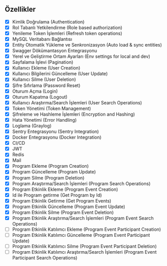 ## Özellikler
- [x] Kimlik Doğrulama (Authentication)
- [x] Rol Tabanlı Yetkilendirme (Role based authorization)
- [x] Yenileme Token İşlemleri (Refresh token operations)
- [x] MySQL Veritabanı Bağlantısı
- [x] Entity Otomatik Yükleme ve Senkronizasyon (Auto load & sync entities)
- [x] Swagger Dökümantasyon Entegrasyonu
- [x] Yerel ve Geliştirme Ortam Ayarları (Env settings for local and dev)
- [x] Sayfalama İşlevi (Pagination)
- [x] Kullanıcı Ekleme (User Creation)
- [x] Kullanıcı Bilgilerini Güncelleme (User Update)
- [x] Kullanıcı Silme (User Deletion)
- [x] Şifre Sıfırlama (Password Reset)
- [x] Oturum Açma (Login)
- [x] Oturum Kapatma (Logout)
- [x] Kullanıcı Araştırma/Search İşlemleri (User Search Operations)
- [x] Token Yönetimi (Token Management)
- [x] Şifreleme ve Hashleme İşlemleri (Encryption and Hashing)
- [x] Hata Yönetimi (Error Handling)
- [x] Loglama (Graylog)
- [x] Sentry Entegrasyonu (Sentry Integration)
- [x] Docker Entegrasyonu (Docker Integration)
- [x] CI/CD
- [x] JWT
- [x] Redis
- [x] Mail
- [x] Program Ekleme (Program Creation)
- [x] Program Güncelleme (Program Update)
- [x] Program Silme (Program Deletion)
- [x] Program Araştırma/Search İşlemleri (Program Search Operations)
- [x] Program Etkinlik Ekleme (Program Event Creation)
- [x] Id ile Program getirme (Get Program by Id)
- [x] Program Etkinlik Getirme (Get Program Events)
- [x] Program Etkinlik Güncelleme (Program Event Update)
- [x] Program Etkinlik Silme (Program Event Deletion)
- [x] Program Etkinlik Araştırma/Search İşlemleri (Program Event Search Operations)
- [ ] Program Etkinlik Katılımcı Ekleme (Program Event Participant Creation)
- [ ] Program Etkinlik Katılımcı Güncelleme (Program Event Participant Update)
- [ ] Program Etkinlik Katılımcı Silme (Program Event Participant Deletion)
- [ ] Program Etkinlik Katılımcı Araştırma/Search İşlemleri (Program Event Participant Search Operations)
